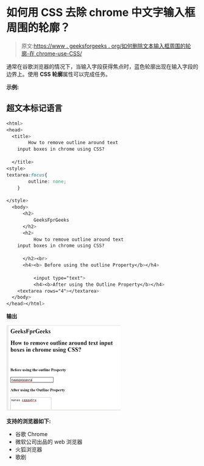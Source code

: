 # 如何用 CSS 去除 chrome 中文字输入框周围的轮廓？

> 原文:[https://www . geeksforgeeks . org/如何删除文本输入框周围的轮廓-在 chrome-use-CSS/](https://www.geeksforgeeks.org/how-to-remove-outline-around-text-input-boxes-in-chrome-using-css/)

通常在谷歌浏览器的情况下，当输入字段获得焦点时，蓝色轮廓出现在输入字段的边界上。使用 **CSS 轮廓**属性可以完成任务。

**示例:**

## 超文本标记语言

```css
<html>
<head> 
  <title>
        How to remove outline around text
    input boxes in chrome using CSS?

  </title>
<style>
textarea:focus{
        outline: none;
    }

</style>
  <body>
      <h2>
          GeeksFprGeeks
      </h2>
      <h2>
          How to remove outline around text
    input boxes in chrome using CSS?

      </h2><br>
      <h4><b> Before using the outline Property</b></h4>

          <input type="text">
          <h4><b>After using the Outline Property</b></h4>
    <textarea rows="4"></textarea>
  </body>
</head></html>
```

**输出**

![](img/1508d71b44913b0a708f631db009e289.png)

**支持的浏览器如下:**

*   谷歌 Chrome
*   微软公司出品的 web 浏览器
*   火狐浏览器
*   歌剧